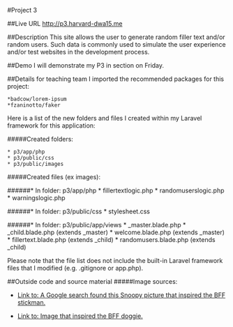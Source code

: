 #Project 3

##Live URL
<http://p3.harvard-dwa15.me>

##Description
This site allows the user to generate random filler text and/or random users. Such data is commonly used to simulate the user experience and/or test websites in the development process.

##Demo
I will demonstrate my P3 in section on Friday.

##Details for teaching team
I imported the recommended packages for this project: 

    *badcow/lorem-ipsum
    *fzaninotto/faker

Here is a list of the new folders and files I created within my Laravel framework for this application:

#####Created folders:

    * p3/app/php
    * p3/public/css
    * p3/public/images


#####Created files (ex images):

######* In folder: p3/app/php
         * fillertextlogic.php
         * randomuserslogic.php
         * warningslogic.php


######* In folder: p3/public/css
         * stylesheet.css


######* In folder: p3/public/app/views
         * _master.blade.php
         * _child.blade.php (extends _master)
         * welcome.blade.php (extends _master)
         * fillertext.blade.php (extends _child)
         * randomusers.blade.php (extends _child)


Please note that the file list does not include the built-in Laravel framework files that I modified (e.g. .gitignore or app.php).

##Outside code and source material
#####Image sources:

* [Link to: A Google search found this Snoopy picture that inspired the BFF stickman.](http://shopfurrytales.blogspot.com/2011/03/my-bff.html)

* [Link to: Image that inspired the BFF doggie.](http://www.shutterstock.com/pic-94264543/stock-photo-sitting-dog-cartoon-raster-version.html)